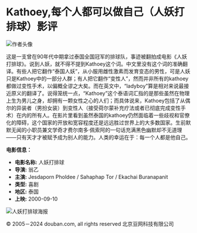 # Kathoey,每个人都可以做自己（人妖打排球）影评

![作者头像](https://img2.doubanio.com/icon/u28423045-1.jpg)

这是一支曾在90年代中期拿过泰国全国冠军的排球队，事迹被翻拍成电影《人妖打排球》。说到人妖，就不得不提到Kathoey这个词。中文里没有这个词的准确翻译。有些人把它翻作“泰国人妖”，从小服用雌性激素而发育变态的男性，可是人妖只是Kathoey中的一部分人群；有人把它翻作“变性人”，然而并非所有的kathoey都做过变性手术，以偏概全谬之大矣。而在英文中，“ladyboy”算是相对来说最接近原义的翻译了。说得笼统一点，“Kathoey”这个泰语词汇指的是那些虽然在物理上生为男儿之身，却拥有一颗女性之心的人们；而具体说来，Kathoey包括了从偶尔的异装者（男扮女装）到变性人（接受荷尔蒙补充疗法或者已彻底完成变性手术）在内的所有人。在影片里看到虽然泰国的kathoey仍然面临着一些歧视和官僚化的障碍，这个国家的开放和宽容程度还是远远胜过世界上的大多数国家。生前默默无闻的小职员兼文学奇才费尔南多·佩索阿的一句话充满黑色幽默却不无道理——只有天才才被赋予成为别人的能力。人类的幸运在于：每一个人都是他自己。

**电影信息：**

- **电影名称:** 人妖打排球
- **导演:** 翁乙
- **主演:** Jesdaporn Pholdee / Sahaphap Tor / Ekachai Buranapanit
- **类型:** 喜剧
- **地区:** 泰国
- **上映:** 2000-09-10

![人妖打排球海报](https://img2.doubanio.com/view/photo/s_ratio_poster/public/p2402952101.webp)

© 2005－2024 douban.com, all rights reserved 北京豆网科技有限公司